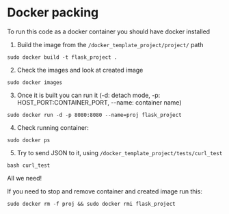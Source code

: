 # Docker packing

To run this code as a docker container you should have docker installed
1) Build the image from the ```/docker_template_project/project/``` path 
```shell
sudo docker build -t flask_project . 
```
2) Check the images and look at created image
```shell
sudo docker images
```
3) Once it is built you can run it (-d: detach mode, -p: HOST_PORT:CONTAINER_PORT, --name: container name)
```shell
sudo docker run -d -p 8080:8080 --name=proj flask_project
```
4) Check running container:
```shell
sudo docker ps
```
5) Try to send JSON to it, using ```/docker_template_project/tests/curl_test```
```shell
bash curl_test
```
All we need!

If you need to stop and remove container and created image run this:
```shell
sudo docker rm -f proj && sudo docker rmi flask_project
```